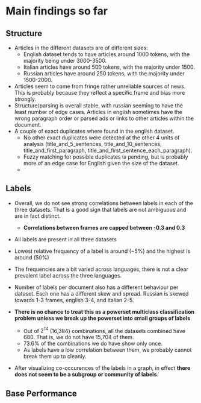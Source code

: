 # Main findings so far

## Structure

* Articles in the different datasets are of different sizes:
    * English dataset tends to have articles around 1000 tokens, with the majority being under 3000-3500.
    * Italian articles have around 500 tokens, with the majority under 1500.
    * Russian articles have around 250 tokens, with the majority under 1500-2000.
 * Articles seem to come from fringe rather unreliable sources of news. This is probably because they reflect a specific frame and bias more strongly.
 * Structure/parsing is overall stable, with russian seeming to have the least number of edge cases. Articles in english sometimes have the wrong paragraph order or parsed ads or links to other articles within the document.
 * A couple of exact duplicates where found in the english dataset.
    * No other exact duplicates were detected at the other 4 units of analysis (title_and_5_sentences, title_and_10_sentences, title_and_first_paragraph, title_and_first_sentence_each_paragraph).
    * Fuzzy matching for possible duplicates is pending, but is probably more of an edge case for English given the size of the dataset.
    * 


## Labels

* Overall, we do not see strong correlations between labels in each of the three datasets. That is a good sign that labels are not ambiguous and are in fact distinct.
    * **Correlations between frames are capped between -0.3 and 0.3**
 * All labels are present in all three datasets
 * Lowest relative frequency of a label is around (~5%) and the highest is around (50%)
 * The frequencies are a bit varied across languages, there is not a clear prevalent label across the three languages.
 * Number of labels per document also has a different behaviour per dataset. Each one has a different skew and spread. Russian is skewed towards 1-3 frames, english 3-4, and italian 2-5.  

 * **There is no chance to treat this as a powerset multiclass classification problem unless we break up the powerset into small groups of labels**
   * Out of $2^{14}$ (16,384) combinations, all the datasets combined have 680. That is, we do not have 15,704 of them.
   * 73.6% of the combinations we do have show only once.
   * As labels have a low correlation between them, we probably cannot break them up to cleanly.
 * After visualizing co-occurences of the labels in a graph, in effect **there does not seem to be a subgroup or community of labels**. 

## Base Performance 
